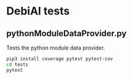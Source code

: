 # DebiAI tests

## pythonModuleDataProvider.py
Tests the python module data provider.

```bash 
pip3 install coverage pytest pytest-cov
cd tests
pytest
```